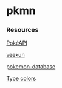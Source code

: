 # pkmn

### Resources
[PokéAPI](https://pokeapi.co/)

[veekun](https://veekun.com/dex)

[pokemon-database](https://github.com/cmmartti/pokemon-database)

[Type colors](https://bulbapedia.bulbagarden.net/wiki/Category:Type_color_templates)
